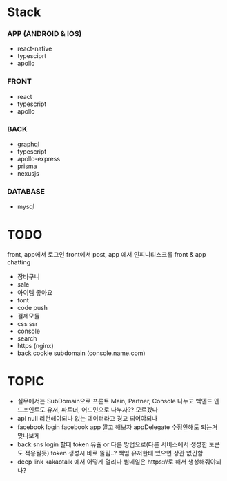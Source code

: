# Stack
### APP (ANDROID & IOS)
- react-native
- typesciprt
- apollo

### FRONT
- react
- typescript
- apollo

### BACK
- graphql
- typescript
- apollo-express
- prisma
- nexusjs

### DATABASE
- mysql

# TODO
front, app에서 로그인 front에서 post, app 에서 인피니티스크롤 front & app chatting
- 장바구니
- sale
- 아이템 좋아요
- font
- code push
- 결제모듈
- css ssr
- console
- search
- https (nginx)
- back cookie subdomain (console.name.com)

# TOPIC
- 실무에서는 SubDomain으로 프론트 Main, Partner, Console 나누고 백엔드 엔드포인트도 유저, 파트너, 어드민으로 나누자?? 모르겠다
- api null 리턴해야되나 없는 데이터라고 경고 띄어야되나
- facebook login facebook app 깔고 해보자 appDelegate 수정안해도 되는거 맞나보게
- back sns login 할때 token 유츌 or 다른 방법으로(다른 서비스에서 생성한 토큰도 적용될듯) token 생성시 바로 뚤림..? 책임 유저한태 있으면 상관 없긴함
- deep link kakaotalk 에서 어떻게 열리나 썸네일은 https://로 해서 생성해줘야되나?